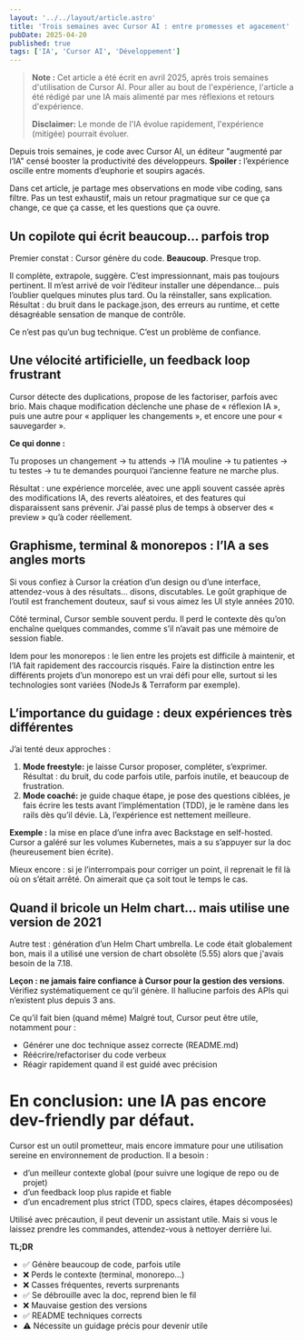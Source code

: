 ```yaml
---
layout: '../../layout/article.astro'
title: 'Trois semaines avec Cursor AI : entre promesses et agacement'
pubDate: 2025-04-20
published: true
tags: ['IA', 'Cursor AI', 'Développement']
---
```

> **Note :** Cet article a été écrit en avril 2025, après trois semaines d'utilisation de Cursor AI. Pour aller au bout de l'expérience, l'article a été rédigé par une IA mais alimenté par mes réflexions et retours d'expérience.
> 
> **Disclaimer:** Le monde de l'IA évolue rapidement, l'expérience (mitigée) pourrait évoluer. 

Depuis trois semaines, je code avec Cursor AI, un éditeur "augmenté par l’IA" censé booster la productivité des développeurs. **Spoiler :** l’expérience oscille entre moments d’euphorie et soupirs agacés.

Dans cet article, je partage mes observations en mode vibe coding, sans filtre. Pas un test exhaustif, mais un retour pragmatique sur ce que ça change, ce que ça casse, et les questions que ça ouvre.

## Un copilote qui écrit beaucoup… parfois trop
Premier constat : Cursor génère du code. **Beaucoup**. Presque trop.

Il complète, extrapole, suggère. C’est impressionnant, mais pas toujours pertinent. Il m’est arrivé de voir l’éditeur installer une dépendance… puis l’oublier quelques minutes plus tard. Ou la réinstaller, sans explication. Résultat : du bruit dans le package.json, des erreurs au runtime, et cette désagréable sensation de manque de contrôle.

Ce n’est pas qu’un bug technique. C’est un problème de confiance.

## Une vélocité artificielle, un feedback loop frustrant
Cursor détecte des duplications, propose de les factoriser, parfois avec brio. Mais chaque modification déclenche une phase de « réflexion IA », puis une autre pour « appliquer les changements », et encore une pour « sauvegarder ».

**Ce qui donne :**

Tu proposes un changement → tu attends → l’IA mouline → tu patientes → tu testes → tu te demandes pourquoi l’ancienne feature ne marche plus.

Résultat : une expérience morcelée, avec une appli souvent cassée après des modifications IA, des reverts aléatoires, et des features qui disparaissent sans prévenir. J’ai passé plus de temps à observer des « preview » qu’à coder réellement.

## Graphisme, terminal & monorepos : l’IA a ses angles morts
Si vous confiez à Cursor la création d’un design ou d’une interface, attendez-vous à des résultats… disons, discutables.
Le goût graphique de l’outil est franchement douteux, sauf si vous aimez les UI style années 2010.

Côté terminal, Cursor semble souvent perdu. Il perd le contexte dès qu’on enchaîne quelques commandes, comme s’il n’avait pas une mémoire de session fiable.

Idem pour les monorepos : le lien entre les projets est difficile à maintenir, et l’IA fait rapidement des raccourcis risqués. Faire la distinction entre les différents projets d’un monorepo est un vrai défi pour elle, surtout si les technologies sont variées (NodeJs & Terraform par exemple).

## L’importance du guidage : deux expériences très différentes

J’ai tenté deux approches :

1. **Mode freestyle:** je laisse Cursor proposer, compléter, s’exprimer. Résultat : du bruit, du code parfois utile, parfois inutile, et beaucoup de frustration.
2. **Mode coaché:** je guide chaque étape, je pose des questions ciblées, je fais écrire les tests avant l’implémentation (TDD), je le ramène dans les rails dès qu’il dévie. Là, l’expérience est nettement meilleure.

**Exemple :** la mise en place d’une infra avec Backstage en self-hosted. Cursor a galéré sur les volumes Kubernetes, mais a su s’appuyer sur la doc (heureusement bien écrite).

Mieux encore : si je l’interrompais pour corriger un point, il reprenait le fil là où on s’était arrêté. On aimerait que ça soit tout le temps le cas.

## Quand il bricole un Helm chart… mais utilise une version de 2021

Autre test : génération d’un Helm Chart umbrella. Le code était globalement bon, mais il a utilisé une version de chart obsolète (5.55) alors que j'avais besoin de la 7.18.

**Leçon : ne jamais faire confiance à Cursor pour la gestion des versions**. Vérifiez systématiquement ce qu’il génère. Il hallucine parfois des APIs qui n’existent plus depuis 3 ans.

Ce qu’il fait bien (quand même)
Malgré tout, Cursor peut être utile, notamment pour :
* Générer une doc technique assez correcte (README.md)
* Réécrire/refactoriser du code verbeux 
* Réagir rapidement quand il est guidé avec précision

# En conclusion: une IA pas encore dev-friendly par défaut.

Cursor est un outil prometteur, mais encore immature pour une utilisation sereine en environnement de production. Il a besoin :
* d’un meilleur contexte global (pour suivre une logique de repo ou de projet)
* d’un feedback loop plus rapide et fiable
* d’un encadrement plus strict (TDD, specs claires, étapes décomposées)

Utilisé avec précaution, il peut devenir un assistant utile. Mais si vous le laissez prendre les commandes, attendez-vous à nettoyer derrière lui.

**TL;DR**

* ✅ Génère beaucoup de code, parfois utile
* ❌ Perds le contexte (terminal, monorepo…)
* ❌ Casses fréquentes, reverts surprenants
* ✅ Se débrouille avec la doc, reprend bien le fil
* ❌ Mauvaise gestion des versions
* ✅ README techniques corrects
* ⚠️ Nécessite un guidage précis pour devenir utile



